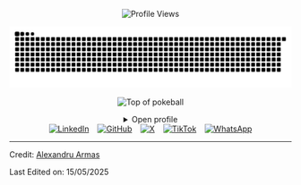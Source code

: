 

 <p align = "center">
	<img src = "https://komarev.com/ghpvc/?username=10kartik&style=plastic&color=blueviolet" alt = "Profile Views"/>
</p>
<p align = "center">
	<img src = "https://github.com/7oSkaaa/7oSkaaa/blob/output/github-contribution-grid-snake.svg?" alt = "Snake Game"/>
</p>

<div align="center">


![Top of pokeball](https://user-images.githubusercontent.com/44261381/209363264-ac854d3c-2cc2-44c4-928e-8a08d1013f46.png)

<details>
<summary>Open profile</summary>

<br>
<div>
  <div align=center>
      <img height="200" alt="Avatar photo of KK10" src="https://github.com/10kartik/10kartik/assets/99239411/21742f3f-d9a7-4a53-8530-7d20d51e03a9" alt="Avatar photo of KK10">
  </div>
  <div align=center>
      <a href="https://git.io/typing-svg"><img src="https://readme-typing-svg.demolab.com/?font=VT323&size=35&duration=3500&pause=300&color=6A0572&center=true&vCenter=true&width=500&lines=Hey%2C+I+am+Kartik;Welcome+to+My+GitHub+Profile;Inquisitive+and+Curious+by+nature;Software+and+Computer+Engineer;Backend+and+iOS+Developer;CS2+and+Football+Lover;Hardworking+and+Ambitious;Gym+Freak;Music+and+Programming+Lover" alt="Typing SVG" /></a>
  </div>
</div>

<details>
<summary>About me</summary>

[//]: # (You must have a lf before the markdown element when inside a block for it to work: https://stackoverflow.com/questions/29368902/how-can-i-wrap-my-markdown-in-an-html-div)

<div align="left">

```js
/**
 *   ▄▄▄▄▄▄▄▄▄▄▄  ▄▄▄▄▄▄▄▄▄▄▄  ▄▄       ▄▄  ▄▄▄▄▄▄▄▄▄▄▄  ▄▄▄▄▄▄▄▄▄▄▄ 
 *  ▐░░░░░░░░░░░▌▐░░░░░░░░░░░▌▐░░▌     ▐░░▌▐░░░░░░░░░░░▌▐░░░░░░░░░░░▌
 *  ▐░█▀▀▀▀▀▀▀█░▌▐░█▀▀▀▀▀▀▀█░▌▐░▌░▌   ▐░▐░▌▐░█▀▀▀▀▀▀▀█░▌▐░█▀▀▀▀▀▀▀▀▀ 
 *  ▐░▌       ▐░▌▐░▌       ▐░▌▐░▌▐░▌ ▐░▌▐░▌▐░▌       ▐░▌▐░▌          
 *  ▐░█▄▄▄▄▄▄▄█░▌▐░█▄▄▄▄▄▄▄█░▌▐░▌ ▐░▐░▌ ▐░▌▐░█▄▄▄▄▄▄▄█░▌▐░█▄▄▄▄▄▄▄▄▄ 
 *  ▐░░░░░░░░░░░▌▐░░░░░░░░░░░▌▐░▌  ▐░▌  ▐░▌▐░░░░░░░░░░░▌▐░░░░░░░░░░░▌
 *  ▐░█▀▀▀▀▀▀▀█░▌▐░█▀▀▀▀█░█▀▀ ▐░▌   ▀   ▐░▌▐░█▀▀▀▀▀▀▀█░▌ ▀▀▀▀▀▀▀▀▀█░▌
 *  ▐░▌       ▐░▌▐░▌     ▐░▌  ▐░▌       ▐░▌▐░▌       ▐░▌          ▐░▌
 *  ▐░▌       ▐░▌▐░▌      ▐░▌ ▐░▌       ▐░▌▐░▌       ▐░▌ ▄▄▄▄▄▄▄▄▄█░▌
 *  ▐░▌       ▐░▌▐░▌       ▐░▌▐░▌       ▐░▌▐░▌       ▐░▌▐░░░░░░░░░░░▌
 *   ▀         ▀  ▀         ▀  ▀         ▀  ▀         ▀  ▀▀▀▀▀▀▀▀▀▀▀ 
 *
 * ◤▐█☠█▒ [BOOTING PERSONAL MODULE: ARMAS_V2] ▒█☠█▌◢
 *
 * 🧬 @meta.origin        :: "Timișoara_Sector_300282"
 * 🈳 @meta.language      :: ["Romanian", "English"]
 * ⚙️  @meta.role          :: "Cyberpunk Full-Stack Engineer"
 * 🧪 @meta.stack         :: ["JS", "PHP", "Node", "React", "SQL", "UEFN", "FiveM"]
 * 🧠 @meta.interests     :: ["Hacking logic", "AI automata", "System design"]
 * 🎧 @meta.habits        :: ["Late-night debugging", "Looping synthwave", "Scripting dreams"]
 * 🎓 @meta.education     :: "Self-forged + Formal BSc in Informatics"
 * 🤝 @meta.alliance      :: "Open to mission-critical collabs"
 * 🧬 @meta.quirks        :: ["Perfectionist", "No sleep 'til deploy"]
 *
 * ⚠️  @trigger.onBug()       => [ENGAGE DEEP SCAN 🔍] → 💀 ELIMINATE THREAT
 * ✅  @return INITIATE        => { ARMAS_CORE: "🟢 ONLINE" }
 *
 * 🧾 [SYS.LOG :: MODULE ARMAS_V2 BOOT COMPLETE ✓]
 */
```

</div>

</details>

<details>
<summary>Tools</summary>
<div>
  <p style="display: inline-block;" align="center">
    <kbd>
      <kbd>Programming Languages</kbd>
      <br><br>
      <img width="30px" src="https://cdn.jsdelivr.net/gh/devicons/devicon/icons/cplusplus/cplusplus-original.svg" alt="cpp" title="C++" /> 
      <img width="30px" src="https://cdn.jsdelivr.net/gh/devicons/devicon/icons/javascript/javascript-original.svg" alt="js" title="Javascript"/> 
      <img width="30px" src="https://cdn.jsdelivr.net/gh/devicons/devicon/icons/python/python-original.svg" alt="py" title="Python"/> 
      <img width="30" src="https://user-images.githubusercontent.com/25181517/121405384-444d7300-c95d-11eb-959f-913020d3bf90.png" alt="C#" title="C#"/>
    </kbd>
    <kbd>
      <kbd>Back-end</kbd>
      <br><br>
      <img width="30px" src="https://cdn.jsdelivr.net/gh/devicons/devicon/icons/nodejs/nodejs-original.svg" alt="nodejs" title="Node.js"/>
      <img width="30px" src="https://cdn.jsdelivr.net/gh/devicons/devicon/icons/express/express-original-wordmark.svg" alt="express" title="Express Server"/>
      <img width="30px" src="https://github.com/devicons/devicon/blob/v2.15.1/icons/django/django-plain-wordmark.svg" alt="django" title="Django"/>
      <img width="30px" src="https://user-images.githubusercontent.com/25181517/192107858-fe19f043-c502-4009-8c47-476fc89718ad.png" alt="rest" title="REST API"/>
      <img width="30" src="https://user-images.githubusercontent.com/25181517/187070862-03888f18-2e63-4332-95fb-3ba4f2708e59.png" alt="websocket" title="Websocket"/>
      <img width="30" src="https://user-images.githubusercontent.com/25181517/192107856-aa92c8b1-b615-47c3-9141-ed0d29a90239.png" alt="GraphQL" title="GraphQL"/>
      <img width="30" src="https://user-images.githubusercontent.com/25181517/186711335-a3729606-5a78-4496-9a36-06efcc74f800.png" alt="Swagger" title="Swagger"/>
      <img width="30" src="https://user-images.githubusercontent.com/25181517/201476472-d2f5f644-cfc9-43e5-96d3-c8f40f18b5cb.png" alt="Chai" title="Chai"/>
      <img width="30" src="https://user-images.githubusercontent.com/25181517/201476630-f47cfff6-fdee-4ee1-9092-1793b71b1ca3.png" alt="Mocha" title="Mocha"/>
    </kbd>
    <kbd>
      <kbd>Mobile</kbd>
      <br><br>
      <img width="30px" src="https://github.com/devicons/devicon/blob/v2.15.1/icons/swift/swift-original.svg" alt="swift" title="SwiftUI"/>
    </kbd>
    <kbd>
      <kbd>Front-end</kbd>
      <br><br>
      <img width="30px" src="https://cdn.jsdelivr.net/gh/devicons/devicon/icons/html5/html5-original.svg" alt="html" title="HTML"/> 
      <img width="30px" src="https://cdn.jsdelivr.net/gh/devicons/devicon/icons/css3/css3-plain-wordmark.svg" alt="css" title="CSS"/>  
      <img width="30px" src="https://cdn.jsdelivr.net/gh/devicons/devicon/icons/react/react-original.svg" alt="react" title="Reactjs"/>
    </kbd>
    <kbd>
      <kbd>Database</kbd>
      <br><br>
      <img width="30px" src="https://cdn.jsdelivr.net/gh/devicons/devicon/icons/mysql/mysql-plain.svg" alt="mysql" title="MySQL"/>
      <img width="30px" src="https://cdn.jsdelivr.net/gh/devicons/devicon/icons/postgresql/postgresql-original.svg" alt="postgres" title="Postgres SQL"/>
      <img width="30px" src="https://cdn.jsdelivr.net/gh/devicons/devicon/icons/mongodb/mongodb-plain.svg" alt="mongodb" title="Mongo DB"/>
      <img width="30px" src="https://www.vectorlogo.zone/logos/memcached/memcached-icon.svg" alt="memcached" title="Memcached"/>
      <img width="30px" src="https://cdn.jsdelivr.net/gh/devicons/devicon/icons/redis/redis-original.svg" alt="redis" title="Redis"/>
      <img width="30px" src="https://www.vectorlogo.zone/logos/rabbitmq/rabbitmq-icon.svg" alt="rabbitmq" title="RabbitMQ"/>
    </kbd>
    <br><br>
    <kbd>
      <kbd>Automation, Data Science & AI</kbd>
      <br><br>
      <img width="30" src="https://github.com/marwin1991/profile-technology-icons/assets/136815194/ab742751-b55b-43d7-8f49-9a67e293f67c" alt="Puppeteer" title="Puppeteer"/>
      <img width="30" src="https://seeklogo.com/images/P/playwright-logo-22FA8B9E63-seeklogo.com.png" alt="Playwright" title="Playwright"/>
      <img width="30" src="https://logodix.com/logo/2116220.jpg" alt="appium" title="Appium"/>
      <img width="30px" src="https://cdn.jsdelivr.net/gh/devicons/devicon/icons/numpy/numpy-original.svg" alt="numpy" title="Numpy"/>
      <img width="30px" src="https://cdn.jsdelivr.net/gh/devicons/devicon/icons/pandas/pandas-original.svg" alt="pandas" title="Pandas"/>
      <img width="30px" src="https://freelogopng.com/images/all_img/1681038242chatgpt-logo-png.png" alt="chatgpt" title="Chat GPT"/>
      <img width="30px" src="https://seeklogo.com/images/S/stability-ai-logo-39727290FE-seeklogo.com.png" alt="stablediffusion" title="Stable Diffusion"/>
    </kbd>
    <kbd>
      <kbd>Operating System, Networking & Deployment</kbd>
      <br><br>
      <img width="30" src="https://user-images.githubusercontent.com/25181517/117269608-b7dcfb80-ae58-11eb-8e66-6cc8753553f0.png" alt="Android" title="Android"/>
      <img width="30" src="https://user-images.githubusercontent.com/25181517/121406611-a8246b80-c95e-11eb-9b11-b771486377f6.png" alt="iOS" title="iOS"/>
      <img width="30" src="https://user-images.githubusercontent.com/25181517/186884150-05e9ff6d-340e-4802-9533-2c3f02363ee3.png" alt="Windows" title="Windows"/>
      <img width="30" src="https://user-images.githubusercontent.com/25181517/186884152-ae609cca-8cf1-4175-8d60-1ce1fa078ca2.png" alt="macOS" title="macOS"/>
      <img width="30" src="https://github.com/marwin1991/profile-technology-icons/assets/76662862/2481dc48-be6b-4ebb-9e8c-3b957efe69fa" alt="Linux" title="Linux"/>
      <img width="30" src="https://user-images.githubusercontent.com/25181517/183896132-54262f2e-6d98-41e3-8888-e40ab5a17326.png" alt="AWS" title="AWS"/>
      <img width="30" src="https://user-images.githubusercontent.com/25181517/183345125-9a7cd2e6-6ad6-436f-8490-44c903bef84c.png" alt="Nginx" title="Nginx"/>
      <img width="30px" src="https://cdn.jsdelivr.net/gh/devicons/devicon/icons/git/git-plain.svg" alt="git" title="git" />
      <img width="30px" src="https://cdn.jsdelivr.net/gh/devicons/devicon/icons/docker/docker-plain.svg" alt="docker" title="Docker"/>
      <img width="30px" src="https://icon.icepanel.io/Technology/svg/GitHub-Actions.svg" alt="githubactions" title="Github Actions"/>
    </kbd>
    <kbd>
      <kbd>Terminal Scripts</kbd>
      <br><br>
      <img width="30px" src="https://cdn.jsdelivr.net/gh/devicons/devicon/icons/bash/bash-original.svg" alt="bash" title="bash"/>
      <img width="30px" src="https://cdn.jsdelivr.net/gh/devicons/devicon/icons/vim/vim-original.svg" alt="vim" title="Vim"/>
    </kbd>
    <kbd>
      <kbd>Tools</kbd>
      <br><br>
      <img width="30" src="https://user-images.githubusercontent.com/25181517/186711578-bf30cb30-40b7-4b45-95a5-bdf837c372e7.png" alt="Xcode" title="Xcode"/>
      <img width="30px" src="https://cdn.jsdelivr.net/gh/devicons/devicon/icons/vscode/vscode-original.svg"  alt="VSCode" title="VS Code"/>
      <img width="30px" src="https://upload.wikimedia.org/wikipedia/en/d/d2/Sublime_Text_3_logo.png"  alt="sublime" title="Sublime"/>
      <img width="30" src="https://user-images.githubusercontent.com/25181517/192109061-e138ca71-337c-4019-8d42-4792fdaa7128.png" alt="Postman" title="Postman"/>
      <img width="30px" src="https://cdn.jsdelivr.net/gh/devicons/devicon/icons/jupyter/jupyter-original.svg"  alt="jupyter" title="Jupyter"/>
      <img width="30" src="https://seeklogo.com/images/I/insomnia-logo-A29B3D6BAA-seeklogo.com.png" alt="insomnia" title="Insomnia REST"/>
      <img width="30" src="https://seeklogo.com/images/F/figma-logo-E4E21D3AEA-seeklogo.com.png" alt="figma" title="Figma"/>
      <img width="30" src="https://avatars.githubusercontent.com/u/7390431?s=200&v=4" alt="esbuild" title="esbuild"/>
      <img width="30" src="https://raw.githubusercontent.com/vitejs/awesome-vite/main/logo.svg" alt="vite" title="Vite"/>
      <img width="30" src="https://avatars.githubusercontent.com/u/10566080?s=200&v=4" alt="pnpm" title="pnpm"/>
      <img width="30" src="https://cdn.jsdelivr.net/gh/devicons/devicon/icons/webpack/webpack-original.svg" alt="webpack" title="Webpack"/>
    </kbd>
    <kbd>
      <kbd>Game Development</kbd>
      <br><br>
      <img width="30px" src="https://cdn.jsdelivr.net/gh/devicons/devicon/icons/unity/unity-original.svg" alt="unity" title="Unity Engine"/>
    </kbd>
  </p>
</div>
</details>


<details>
  <summary>📊 GitHub Stats</summary>
  <br>
  <p align="center">
    <img align="center" src="https://github-readme-stats.vercel.app/api?username=mrarmas02&show_icons=true&theme=tokyonight&include_all_commits=true&count_private=true" alt="GitHub Stats" />
    <br><br>
    <img align="center" src="https://github-readme-stats.vercel.app/api/top-langs/?username=mrarmas02&layout=compact&theme=tokyonight" alt="Top Languages" />
    <br><br>
    <img align="center" src="https://github-readme-streak-stats.herokuapp.com/?user=mrarmas02&theme=tokyonight" alt="GitHub Streak" />
  </p>
</details>


<details>
  <summary>🚀✨ Open Source Contributions</summary>
  <br>
  <ul>
    <li>📚 <strong>MDN Web Docs - JavaScript</strong>  
      <br>🔗 <a href="https://developer.mozilla.org/en-US/docs/Web/JavaScript" target="_blank" rel="noopener noreferrer">Official MDN JavaScript Docs</a>  
      <br>🛠️ Enhanced and maintained critical JavaScript documentation used by millions worldwide.</li>
    <br>
    <li>🐍 <strong>Pinterest - Pymemcache</strong>  
      <br>🔗 <a href="https://github.com/pinterest/pymemcache" target="_blank" rel="noopener noreferrer">Python Memcached Client</a>  
      <br>🚀 Contributed to a fast, scalable caching client powering Pinterest's backend.</li>
    <br>
    <li>⚙️ <strong>The Algorithms - JavaScript & C++</strong>  
      <br>🔗 <a href="https://github.com/TheAlgorithms" target="_blank" rel="noopener noreferrer">Community-driven Algorithms Repo</a>  
      <br>📈 Developed optimized algorithm implementations, boosting educational resources for devs.</li>
    <br>
    <li>🌐 <strong>True Sparrow Projects</strong>  
      <br>🔗 <a href="https://nftornot.com" target="_blank" rel="noopener noreferrer">NftorNot.com</a> | <a href="https://whisperchain.xyz" target="_blank" rel="noopener noreferrer">WhisperChain.xyz</a> | <a href="https://salesparrow.ai" target="_blank" rel="noopener noreferrer">AI SalesSparrow</a>  
      <br>🎯 Led full-cycle dev, bringing cutting-edge web3 & AI projects from concept to live.</li>
  </ul>
</details>

<details>
  <summary>✨ Quote</summary>
  <br>
  <blockquote>
    "Your work is going to fill a large part of your life, and the only way to be truly satisfied is to do what you believe is great work."  
    <br>— <strong>Steve Jobs</strong> 💼🔥
  </blockquote>
</details>

<details>
  <summary>💥 Free DOSE Hit</summary>
  <br>
  <small><i>DOSE = Dopamine, Oxytocin, Serotonin & Endorphin. Refresh the page if the dose didn't hit right! 🔄</i></small>
  <br><br>
  <div align="center">
    <img src="https://readme-jokes.vercel.app/api?theme=monokai" alt="Daily Dose of Jokes" width="400" />
  </div>
</details>

<details>
<summary>🤝 What can I do for you?</summary>
<br>
<table style="border: none; width: 100%;">
  <tr>
    <td width="50%" valign="top" style="padding-right: 20px;">

### Let's Work on Your Project Together! 🚀

If you have any questions about **web development**, writing mistake-free **documentation**, or **AI**, feel free to  
<a href="mailto:kkapgate5@gmail.com">contact me by email 📧</a>. I won't bite, I promise. 😄

    </td>
    <td width="50%" valign="top" style="padding-left: 20px;">

### It's not perfect, isn't it? 🤔

**<img alt="Feedback" src="https://img.shields.io/badge/Ask%20me-anything-1abc9c.svg" />**

<blockquote>"I think it's very important to have a feedback loop, where you're constantly thinking about what you've done and how you could be doing it better."  
<br><strong>– Elon Musk</strong></blockquote>

    </td>   
  </tr>
</table>
</details>

![Bottom of pokeball](https://user-images.githubusercontent.com/44261381/209363271-905d2a5e-8a18-44c0-a450-45dddd4d5036.png)

</div>

<div align="center" style="display: flex; gap: 15px; justify-content: center; align-items: center;">
  <a href="https://www.linkedin.com/in/alexandruarmas/" target="_blank" title="LinkedIn">
    <img height="40" src="https://cdn.jsdelivr.net/gh/devicons/devicon/icons/linkedin/linkedin-original.svg" alt="LinkedIn" />
  </a>
  <a href="https://github.com/mrarmas02" target="_blank" title="GitHub">
    <img height="40" src="https://cdn.jsdelivr.net/gh/devicons/devicon/icons/github/github-original.svg" alt="GitHub" />
  </a>
  <a href="http://www.x.com/mrarmas02" target="_blank" title="X (Twitter)">
    <img height="40" src="https://cdn-icons-png.flaticon.com/512/733/733579.png" alt="X" />
  </a>
  <a href="https://tiktok.com/@mrarmas02" target="_blank" title="TikTok">
    <img height="40" src="https://cdn-icons-png.flaticon.com/512/3046/3046122.png" alt="TikTok" />
  </a>
  <a href="https://wa.me/+40726018217" target="_blank" title="WhatsApp">
    <img height="40" src="https://cdn.jsdelivr.net/gh/devicons/devicon/icons/whatsapp/whatsapp-original.svg" alt="WhatsApp" />
  </a>
</div>


------
Credit: [Alexandru Armas](https://github.com/mrarmas02)

Last Edited on: 15/05/2025
